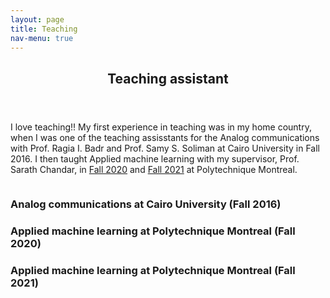 ```yaml
---
layout: page
title: Teaching
nav-menu: true
---
```


<!-- Main -->
<div id="main" class="alt">

<!-- One -->
<section id="one">
	<div class="inner">
		<header class="major">
			<h1>Teaching assistant</h1>
		</header>

<!-- Content -->

I love teaching!! My first experience in teaching was in my home country, when I was one of the teaching assisstants for the Analog communications with Prof. Ragia I. Badr and Prof. Samy S. Soliman at Cairo University in Fall 2016. I then taught Applied machine learning with my supervisor, Prof. Sarath Chandar, in <a href="https://sarathchandar.in/teaching/ml/fall2020/">Fall 2020</a> and <a href="https://chandar-lab.github.io/INF8245E/2021/">Fall 2021</a> at Polytechnique Montreal.
<div class="column">
	<div class="10u 10u$(small)">
		<h3>Analog communications at Cairo University (Fall 2016)</h3>
	</div>
	<div class="10u$ 10u$(small)">
		<h3>Applied machine learning at Polytechnique Montreal (Fall 2020)</h3>
	</div>
	<div class="10u$ 10u$(small)">
		<h3>Applied machine learning at Polytechnique Montreal (Fall 2021)</h3>		
</div>




</div>
